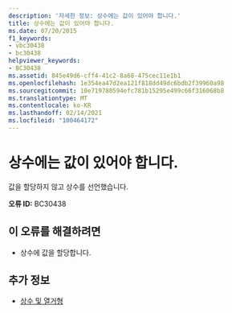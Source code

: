```yaml
---
description: '자세한 정보: 상수에는 값이 있어야 합니다.'
title: 상수에는 값이 있어야 합니다.
ms.date: 07/20/2015
f1_keywords:
- vbc30438
- bc30438
helpviewer_keywords:
- BC30438
ms.assetid: 845e49d6-cff4-41c2-8a68-475cec11e1b1
ms.openlocfilehash: 1e354ea47d2ea121f818dd49dc6bdb2f39960a98
ms.sourcegitcommit: 10e719780594efc781b15295e499c66f316068b8
ms.translationtype: MT
ms.contentlocale: ko-KR
ms.lasthandoff: 02/14/2021
ms.locfileid: "100464172"
---
```

# <a name="constants-must-have-a-value"></a>상수에는 값이 있어야 합니다.

값을 할당하지 않고 상수를 선언했습니다.  
  
 **오류 ID:** BC30438  
  
## <a name="to-correct-this-error"></a>이 오류를 해결하려면  
  
- 상수에 값을 할당합니다.  
  
## <a name="see-also"></a>추가 정보

- [상수 및 열거형](../language-reference/constants-and-enumerations.md)
